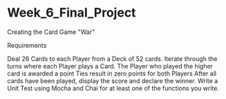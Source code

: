 # Week_6_Final_Project
Creating the Card Game "War"

Requirements

Deal 26 Cards to each Player from a Deck of 52 cards.
Iterate through the turns where each Player plays a Card.
The Player who played the higher card is awarded a point
Ties result in zero points for both Players
After all cards have been played, display the score and declare the winner.
Write a Unit Test using Mocha and Chai for at least one of the functions you write.
